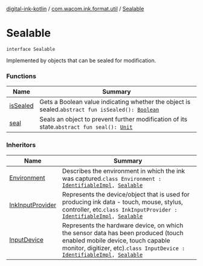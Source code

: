 [digital-ink-kotlin](../../index.md) / [com.wacom.ink.format.util](../index.md) / [Sealable](./index.md)

# Sealable

`interface Sealable`

Implemented by objects that can be sealed for modification.

### Functions

| Name | Summary |
|---|---|
| [isSealed](is-sealed.md) | Gets a Boolean value indicating whether the object is sealed.`abstract fun isSealed(): `[`Boolean`](https://kotlinlang.org/api/latest/jvm/stdlib/kotlin/-boolean/index.html) |
| [seal](seal.md) | Seals an object to prevent further modification of its state.`abstract fun seal(): `[`Unit`](https://kotlinlang.org/api/latest/jvm/stdlib/kotlin/-unit/index.html) |

### Inheritors

| Name | Summary |
|---|---|
| [Environment](../../com.wacom.ink.format.input/-environment/index.md) | Describes the environment in which the ink was captured.`class Environment : `[`IdentifiableImpl`](../../com.wacom.ink.model/-identifiable-impl/index.md)`, `[`Sealable`](./index.md) |
| [InkInputProvider](../../com.wacom.ink.format.input/-ink-input-provider/index.md) | Represents the device/object that is used for producing ink data - touch, mouse, stylus, controller, etc.`class InkInputProvider : `[`IdentifiableImpl`](../../com.wacom.ink.model/-identifiable-impl/index.md)`, `[`Sealable`](./index.md) |
| [InputDevice](../../com.wacom.ink.format.input/-input-device/index.md) | Represents the hardware device, on which the sensor data has been produced (touch enabled mobile device, touch capable monitor, digitizer, etc).`class InputDevice : `[`IdentifiableImpl`](../../com.wacom.ink.model/-identifiable-impl/index.md)`, `[`Sealable`](./index.md) |
